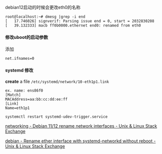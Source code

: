 
debian12启动的时候会更改eth0的名称

```
root@localhost:~# dmesg |grep -i end
[   17.746026] signverif: Parsing issue end = 0, start = 2032830208
[   39.132333] macb ff0b0000.ethernet end0: renamed from eth0
```

#### 修改uboot的启动参数

添加

```
net.ifnames=0
```

#### systemd 修改

**create** a file `/etc/systemd/network/10-eth1p1.link`

```
ex. name: ens86f0
[Match]
MACAddress=aa:bb:cc:dd:ee:ff
[Link]
Name=eth1p1
```

`systemctl restart systemd-udev-trigger.service`



[networking - Debian 11/12 rename network interfaces - Unix & Linux Stack Exchange](https://unix.stackexchange.com/questions/733080/debian-11-12-rename-network-interfaces)

[debian - Rename ether interface with systemd-networkd without reboot - Unix & Linux Stack Exchange](https://unix.stackexchange.com/questions/703012/rename-ether-interface-with-systemd-networkd-without-reboot)

